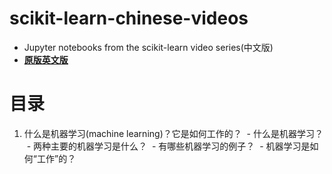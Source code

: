 # scikit-learn-chinese-videos
- Jupyter notebooks from the scikit-learn video series(中文版)
- [**原版英文版**](https://github.com/justmarkham/scikit-learn-videos)
# 目录
1. 什么是机器学习(machine learning)？它是如何工作的？
  - 什么是机器学习？
  - 两种主要的机器学习是什么？
  - 有哪些机器学习的例子？
  - 机器学习是如何“工作”的？
